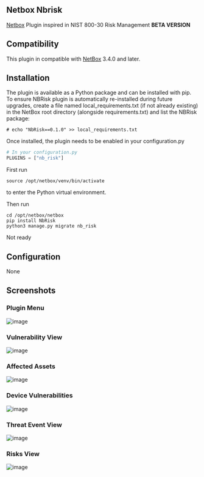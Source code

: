 ## Netbox Nbrisk
[Netbox](https://github.com/netbox-community/netbox) Plugin inspired in NIST 800-30 Risk Management  **BETA VERSION**


## Compatibility

This plugin in compatible with [NetBox](https://netbox.readthedocs.org/) 3.4.0 and later.

## Installation

The plugin is available as a Python package and can be installed with pip.
To ensure NBRisk plugin is automatically re-installed during future upgrades, create a file named local_requirements.txt (if not already existing) in the NetBox root directory (alongside requirements.txt) and list the NBRisk package:

```shell
# echo "NbRisk==0.1.0" >> local_requirements.txt
```

Once installed, the plugin needs to be enabled in your configuration.py

```python
# In your configuration.py
PLUGINS = ["nb_risk"]
```

First run
```
source /opt/netbox/venv/bin/activate
```
to enter the Python virtual environment.

Then run
```
cd /opt/netbox/netbox
pip install NbRisk
python3 manage.py migrate nb_risk
```
Not ready

## Configuration

None

## Screenshots

### Plugin Menu

![image](https://user-images.githubusercontent.com/16046203/214701799-d587bc22-092d-494f-9beb-18b95306be9d.png)

### Vulnerability View

![image](https://user-images.githubusercontent.com/16046203/214468549-afc2de89-2d1e-412e-96d5-839ac47d4d9e.png)

### Affected Assets

![image](https://user-images.githubusercontent.com/16046203/214468616-4d45b1ff-9887-43b9-9c17-0047ff5a5f02.png)

### Device Vulnerabilities

![image](https://user-images.githubusercontent.com/16046203/214468700-81d21799-8381-4fca-a9bf-204a41211736.png)

### Threat Event View

![image](https://user-images.githubusercontent.com/16046203/214702045-c3e01bfe-1b2c-4100-ae00-c42d3f23cfdb.png)

### Risks View

![image](https://user-images.githubusercontent.com/16046203/214702218-b74e9f49-6a0d-4789-8518-32e99ef7fead.png)

